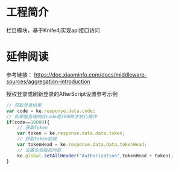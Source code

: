 # 工程简介
栏目模块，基于Knife4j实现api接口访问


# 延伸阅读
参考链接：
https://doc.xiaominfo.com/docs/middleware-sources/aggregation-introduction

授权登录或刷新登录的AfterScript设置参考示例

```javascript
// 获取登录结果
var code = ke.response.data.code;
// 如果服务端响应code是10000才执行操作
if(code==10000){
    // 获取Token
    var token = ke.response.data.data.token;
    // 获取Token前缀
    var tokenHead = ke.response.data.data.tokenHead;
    // 设置全局授权内容
    ke.global.setAllHeader("Authorization",tokenHead + token);
}
```

